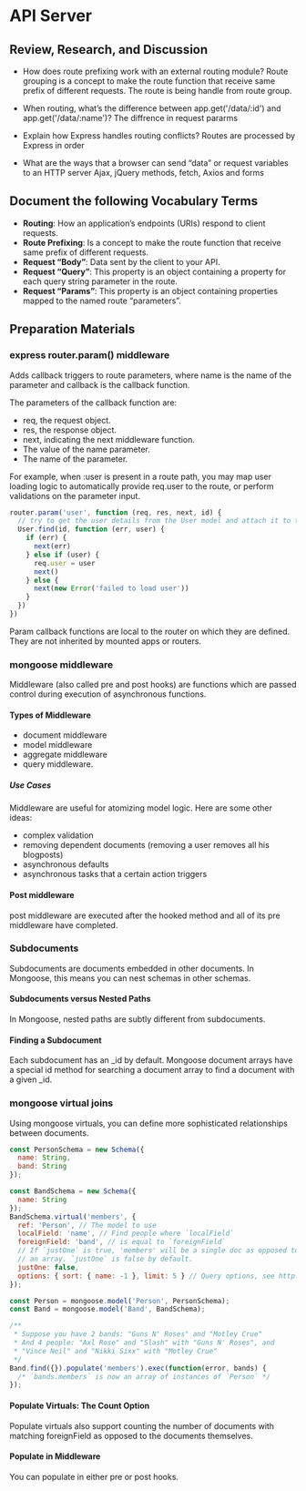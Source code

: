 # API Server

## Review, Research, and Discussion
* How does route prefixing work with an external routing module?
Route grouping is a concept to make the route function that receive same prefix of different requests.
The route is being handle from route group.

* When routing, what’s the difference between app.get('/data/:id') and app.get('/data/:name')?
The diffrence in request pararms

* Explain how Express handles routing conflicts?
Routes are processed by Express in order

* What are the ways that a browser can send “data” or request variables to an HTTP server
Ajax, jQuery methods, fetch, Axios and forms

## Document the following Vocabulary Terms
* **Routing**: How an application’s endpoints (URIs) respond to client requests.
* **Route Prefixing**: Is a concept to make the route function that receive same prefix of different requests.
* **Request “Body”**: Data sent by the client to your API.
* **Request “Query”**: This property is an object containing a property for each query string parameter in the route. 
* **Request “Params”**: This property is an object containing properties mapped to the named route “parameters”.

## Preparation Materials

### express router.param() middleware
Adds callback triggers to route parameters, where name is the name of the parameter and callback is the callback function.

The parameters of the callback function are:

* req, the request object.
* res, the response object.
* next, indicating the next middleware function.
* The value of the name parameter.
* The name of the parameter.

For example, when :user is present in a route path, you may map user loading logic to automatically provide req.user to the route, or perform validations on the parameter input.

```js
router.param('user', function (req, res, next, id) {
  // try to get the user details from the User model and attach it to the request object
  User.find(id, function (err, user) {
    if (err) {
      next(err)
    } else if (user) {
      req.user = user
      next()
    } else {
      next(new Error('failed to load user'))
    }
  })
})
```

Param callback functions are local to the router on which they are defined. They are not inherited by mounted apps or routers.

### mongoose middleware
Middleware (also called pre and post hooks) are functions which are passed control during execution of asynchronous functions.

#### Types of Middleware
* document middleware
* model middleware
* aggregate middleware
* query middleware.

##### Use Cases
Middleware are useful for atomizing model logic. Here are some other ideas:

* complex validation
* removing dependent documents (removing a user removes all his blogposts)
* asynchronous defaults
* asynchronous tasks that a certain action triggers

#### Post middleware
post middleware are executed after the hooked method and all of its pre middleware have completed.

### Subdocuments
Subdocuments are documents embedded in other documents. In Mongoose, this means you can nest schemas in other schemas.

#### Subdocuments versus Nested Paths
In Mongoose, nested paths are subtly different from subdocuments.

#### Finding a Subdocument
Each subdocument has an _id by default. Mongoose document arrays have a special id method for searching a document array to find a document with a given _id.

### mongoose virtual joins
Using mongoose virtuals, you can define more sophisticated relationships between documents.

```js
const PersonSchema = new Schema({
  name: String,
  band: String
});

const BandSchema = new Schema({
  name: String
});
BandSchema.virtual('members', {
  ref: 'Person', // The model to use
  localField: 'name', // Find people where `localField`
  foreignField: 'band', // is equal to `foreignField`
  // If `justOne` is true, 'members' will be a single doc as opposed to
  // an array. `justOne` is false by default.
  justOne: false,
  options: { sort: { name: -1 }, limit: 5 } // Query options, see http://bit.ly/mongoose-query-options
});

const Person = mongoose.model('Person', PersonSchema);
const Band = mongoose.model('Band', BandSchema);

/**
 * Suppose you have 2 bands: "Guns N' Roses" and "Motley Crue"
 * And 4 people: "Axl Rose" and "Slash" with "Guns N' Roses", and
 * "Vince Neil" and "Nikki Sixx" with "Motley Crue"
 */
Band.find({}).populate('members').exec(function(error, bands) {
  /* `bands.members` is now an array of instances of `Person` */
});
```

#### Populate Virtuals: The Count Option
Populate virtuals also support counting the number of documents with matching foreignField as opposed to the documents themselves. 

#### Populate in Middleware
You can populate in either pre or post hooks. 
